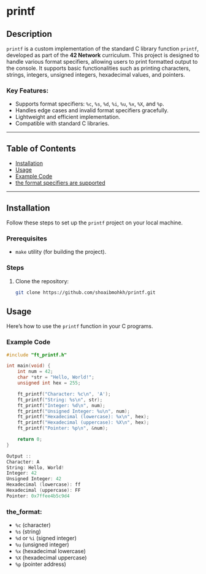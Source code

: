# printf

## Description
`printf` is a custom implementation of the standard C library function `printf`, developed as part of the **42 Network** curriculum. This project is designed to handle various format specifiers, allowing users to print formatted output to the console. It supports basic functionalities such as printing characters, strings, integers, unsigned integers, hexadecimal values, and pointers.

### Key Features:
- Supports format specifiers: `%c`, `%s`, `%d`, `%i`, `%u`, `%x`, `%X`, and `%p`.
- Handles edge cases and invalid format specifiers gracefully.
- Lightweight and efficient implementation.
- Compatible with standard C libraries.

---

## Table of Contents
- [Installation](#installation)
- [Usage](#usage)
- [Example Code](#Example_Code)
- [the format specifiers are supported](#the_format)
---

## Installation
Follow these steps to set up the `printf` project on your local machine.

### Prerequisites
- `make` utility (for building the project).

### Steps
1. Clone the repository:
   ```bash
   git clone https://github.com/shoaibmohkh/printf.git

## Usage
Here’s how to use the `printf` function in your C programs.

### Example Code
```c
#include "ft_printf.h"

int main(void) {
    int num = 42;
    char *str = "Hello, World!";
    unsigned int hex = 255;

    ft_printf("Character: %c\n", 'A');
    ft_printf("String: %s\n", str);
    ft_printf("Integer: %d\n", num);
    ft_printf("Unsigned Integer: %u\n", num);
    ft_printf("Hexadecimal (lowercase): %x\n", hex);
    ft_printf("Hexadecimal (uppercase): %X\n", hex);
    ft_printf("Pointer: %p\n", &num);

    return 0;
}

Output ::
Character: A
String: Hello, World!
Integer: 42
Unsigned Integer: 42
Hexadecimal (lowercase): ff
Hexadecimal (uppercase): FF
Pointer: 0x7ffee4b5c9d4
```
### the_format:
- `%c` (character)
- `%s` (string)
- `%d` or `%i` (signed integer)
- `%u` (unsigned integer)
- `%x` (hexadecimal lowercase)
- `%X` (hexadecimal uppercase)
- `%p` (pointer address)
